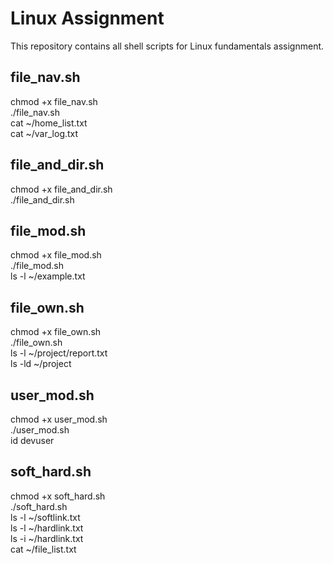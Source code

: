 # Linux Assignment

This repository contains all shell scripts for Linux fundamentals assignment.

## file_nav.sh  
chmod +x file_nav.sh  
./file_nav.sh  
cat ~/home_list.txt  
cat ~/var_log.txt  

## file_and_dir.sh  
chmod +x file_and_dir.sh  
./file_and_dir.sh  

## file_mod.sh  
chmod +x file_mod.sh  
./file_mod.sh  
ls -l ~/example.txt  

## file_own.sh  
chmod +x file_own.sh  
./file_own.sh  
ls -l ~/project/report.txt  
ls -ld ~/project  

## user_mod.sh
chmod +x user_mod.sh  
./user_mod.sh  
id devuser  

## soft_hard.sh
chmod +x soft_hard.sh  
./soft_hard.sh  
ls -l ~/softlink.txt  
ls -l ~/hardlink.txt  
ls -i ~/hardlink.txt  
cat ~/file_list.txt  

